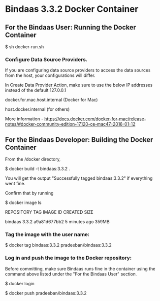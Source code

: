 # Bindaas 3.3.2 Docker Container


## For the Bindaas User: Running the Docker Container

$ sh docker-run.sh


### Configure Data Source Providers.

If you are configuring data source providers to access the data sources from the host, your configurations will differ.

In Create Data Provider Action, make sure to use the below IP addresses instead of the default 127.0.0.1

docker.for.mac.host.internal (Docker for Mac)

host.docker.internal (for others)

More information - https://docs.docker.com/docker-for-mac/release-notes/#docker-community-edition-17120-ce-mac47-2018-01-12


## For the Bindaas Developer: Building the Docker Container

From the <BINDAAS-SOURCE-ROOT>/docker directory,

$ docker build -t bindaas:3.3.2 .

You will get the output "Successfully tagged bindaas:3.3.2" if everything went fine.


Confirm that by running

$ docker image ls

REPOSITORY          TAG                 IMAGE ID            CREATED             SIZE

bindaas             3.3.2              a9a81d677bb2        5 minutes ago       359MB



### Tag the image with the user name:
 
 $ docker tag bindaas:3.3.2 pradeeban/bindaas:3.3.2


 ### Log in and push the image to the Docker repository:

Before committing, make sure Bindaas runs fine in the container using the command above listed under the "For the Bindaas User" section.

 $ docker login

 $ docker push pradeeban/bindaas:3.3.2
